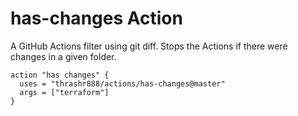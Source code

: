 # has-changes Action

A GitHub Actions filter using git diff. Stops the Actions if there were changes in a given folder.

```
action "has changes" {
  uses = "thrashr888/actions/has-changes@master"
  args = ["terraform"]
}
```
